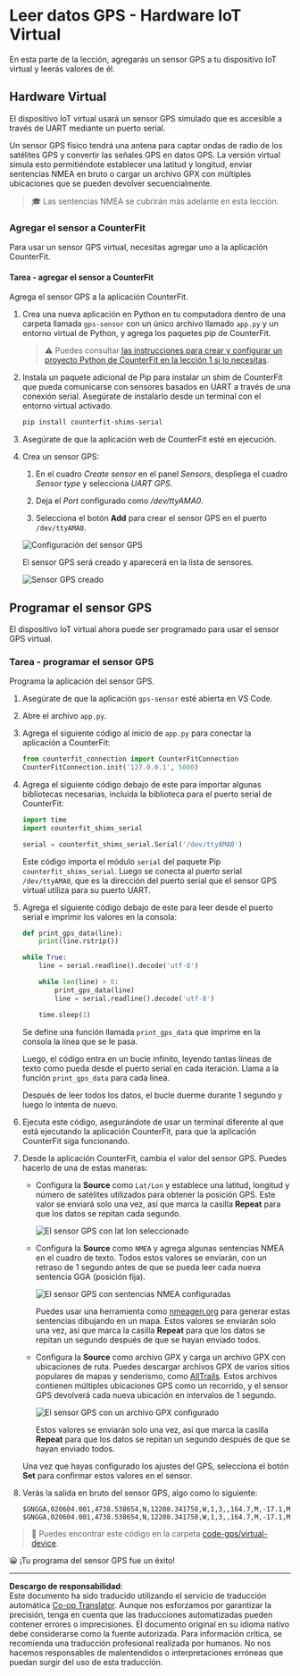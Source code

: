 <!--
CO_OP_TRANSLATOR_METADATA:
{
  "original_hash": "64f18a8f8aaa1fef5e7320e0992d8b3a",
  "translation_date": "2025-08-26T15:46:38+00:00",
  "source_file": "3-transport/lessons/1-location-tracking/virtual-device-gps-sensor.md",
  "language_code": "es"
}
-->
# Leer datos GPS - Hardware IoT Virtual

En esta parte de la lección, agregarás un sensor GPS a tu dispositivo IoT virtual y leerás valores de él.

## Hardware Virtual

El dispositivo IoT virtual usará un sensor GPS simulado que es accesible a través de UART mediante un puerto serial.

Un sensor GPS físico tendrá una antena para captar ondas de radio de los satélites GPS y convertir las señales GPS en datos GPS. La versión virtual simula esto permitiéndote establecer una latitud y longitud, enviar sentencias NMEA en bruto o cargar un archivo GPX con múltiples ubicaciones que se pueden devolver secuencialmente.

> 🎓 Las sentencias NMEA se cubrirán más adelante en esta lección.

### Agregar el sensor a CounterFit

Para usar un sensor GPS virtual, necesitas agregar uno a la aplicación CounterFit.

#### Tarea - agregar el sensor a CounterFit

Agrega el sensor GPS a la aplicación CounterFit.

1. Crea una nueva aplicación en Python en tu computadora dentro de una carpeta llamada `gps-sensor` con un único archivo llamado `app.py` y un entorno virtual de Python, y agrega los paquetes pip de CounterFit.

    > ⚠️ Puedes consultar [las instrucciones para crear y configurar un proyecto Python de CounterFit en la lección 1 si lo necesitas](../../../1-getting-started/lessons/1-introduction-to-iot/virtual-device.md).

1. Instala un paquete adicional de Pip para instalar un shim de CounterFit que pueda comunicarse con sensores basados en UART a través de una conexión serial. Asegúrate de instalarlo desde un terminal con el entorno virtual activado.

    ```sh
    pip install counterfit-shims-serial
    ```

1. Asegúrate de que la aplicación web de CounterFit esté en ejecución.

1. Crea un sensor GPS:

    1. En el cuadro *Create sensor* en el panel *Sensors*, despliega el cuadro *Sensor type* y selecciona *UART GPS*.

    1. Deja el *Port* configurado como */dev/ttyAMA0*.

    1. Selecciona el botón **Add** para crear el sensor GPS en el puerto `/dev/ttyAMA0`.

    ![Configuración del sensor GPS](../../../../../translated_images/counterfit-create-gps-sensor.6385dc9357d85ad1d47b4abb2525e7651fd498917d25eefc5a72feab09eedc70.es.png)

    El sensor GPS será creado y aparecerá en la lista de sensores.

    ![Sensor GPS creado](../../../../../translated_images/counterfit-gps-sensor.3fbb15af0a5367566f2f11324ef5a6f30861cdf2b497071a5e002b7aa473550e.es.png)

## Programar el sensor GPS

El dispositivo IoT virtual ahora puede ser programado para usar el sensor GPS virtual.

### Tarea - programar el sensor GPS

Programa la aplicación del sensor GPS.

1. Asegúrate de que la aplicación `gps-sensor` esté abierta en VS Code.

1. Abre el archivo `app.py`.

1. Agrega el siguiente código al inicio de `app.py` para conectar la aplicación a CounterFit:

    ```python
    from counterfit_connection import CounterFitConnection
    CounterFitConnection.init('127.0.0.1', 5000)
    ```

1. Agrega el siguiente código debajo de este para importar algunas bibliotecas necesarias, incluida la biblioteca para el puerto serial de CounterFit:

    ```python
    import time
    import counterfit_shims_serial
    
    serial = counterfit_shims_serial.Serial('/dev/ttyAMA0')
    ```

    Este código importa el módulo `serial` del paquete Pip `counterfit_shims_serial`. Luego se conecta al puerto serial `/dev/ttyAMA0`, que es la dirección del puerto serial que el sensor GPS virtual utiliza para su puerto UART.

1. Agrega el siguiente código debajo de este para leer desde el puerto serial e imprimir los valores en la consola:

    ```python
    def print_gps_data(line):
        print(line.rstrip())
    
    while True:
        line = serial.readline().decode('utf-8')
    
        while len(line) > 0:
            print_gps_data(line)
            line = serial.readline().decode('utf-8')
    
        time.sleep(1)
    ```

    Se define una función llamada `print_gps_data` que imprime en la consola la línea que se le pasa.

    Luego, el código entra en un bucle infinito, leyendo tantas líneas de texto como pueda desde el puerto serial en cada iteración. Llama a la función `print_gps_data` para cada línea.

    Después de leer todos los datos, el bucle duerme durante 1 segundo y luego lo intenta de nuevo.

1. Ejecuta este código, asegurándote de usar un terminal diferente al que está ejecutando la aplicación CounterFit, para que la aplicación CounterFit siga funcionando.

1. Desde la aplicación CounterFit, cambia el valor del sensor GPS. Puedes hacerlo de una de estas maneras:

    * Configura la **Source** como `Lat/Lon` y establece una latitud, longitud y número de satélites utilizados para obtener la posición GPS. Este valor se enviará solo una vez, así que marca la casilla **Repeat** para que los datos se repitan cada segundo.

      ![El sensor GPS con lat lon seleccionado](../../../../../translated_images/counterfit-gps-sensor-latlon.008c867d75464fbe7f84107cc57040df565ac07cb57d2f21db37d087d470197d.es.png)

    * Configura la **Source** como `NMEA` y agrega algunas sentencias NMEA en el cuadro de texto. Todos estos valores se enviarán, con un retraso de 1 segundo antes de que se pueda leer cada nueva sentencia GGA (posición fija).

      ![El sensor GPS con sentencias NMEA configuradas](../../../../../translated_images/counterfit-gps-sensor-nmea.c62eea442171e17e19528b051b104cfcecdc9cd18db7bc72920f29821ae63f73.es.png)

      Puedes usar una herramienta como [nmeagen.org](https://www.nmeagen.org) para generar estas sentencias dibujando en un mapa. Estos valores se enviarán solo una vez, así que marca la casilla **Repeat** para que los datos se repitan un segundo después de que se hayan enviado todos.

    * Configura la **Source** como archivo GPX y carga un archivo GPX con ubicaciones de ruta. Puedes descargar archivos GPX de varios sitios populares de mapas y senderismo, como [AllTrails](https://www.alltrails.com/). Estos archivos contienen múltiples ubicaciones GPS como un recorrido, y el sensor GPS devolverá cada nueva ubicación en intervalos de 1 segundo.

      ![El sensor GPS con un archivo GPX configurado](../../../../../translated_images/counterfit-gps-sensor-gpxfile.8310b063ce8a425ccc8ebeec8306aeac5e8e55207f007d52c6e1194432a70cd9.es.png)

      Estos valores se enviarán solo una vez, así que marca la casilla **Repeat** para que los datos se repitan un segundo después de que se hayan enviado todos.

    Una vez que hayas configurado los ajustes del GPS, selecciona el botón **Set** para confirmar estos valores en el sensor.

1. Verás la salida en bruto del sensor GPS, algo como lo siguiente:

    ```output
    $GNGGA,020604.001,4738.538654,N,12208.341758,W,1,3,,164.7,M,-17.1,M,,*67
    $GNGGA,020604.001,4738.538654,N,12208.341758,W,1,3,,164.7,M,-17.1,M,,*67
    ```

> 💁 Puedes encontrar este código en la carpeta [code-gps/virtual-device](../../../../../3-transport/lessons/1-location-tracking/code-gps/virtual-device).

😀 ¡Tu programa del sensor GPS fue un éxito!

---

**Descargo de responsabilidad**:  
Este documento ha sido traducido utilizando el servicio de traducción automática [Co-op Translator](https://github.com/Azure/co-op-translator). Aunque nos esforzamos por garantizar la precisión, tenga en cuenta que las traducciones automatizadas pueden contener errores o imprecisiones. El documento original en su idioma nativo debe considerarse como la fuente autorizada. Para información crítica, se recomienda una traducción profesional realizada por humanos. No nos hacemos responsables de malentendidos o interpretaciones erróneas que puedan surgir del uso de esta traducción.